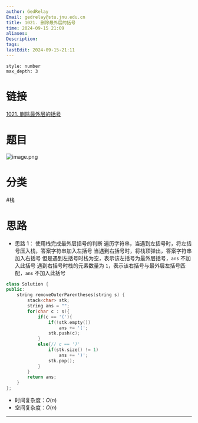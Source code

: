 ```yaml
---
author: GedRelay
Email: gedrelay@stu.jnu.edu.cn
title: 1021. 删除最外层的括号
time: 2024-09-15 21:09
aliases: 
Description: 
tags: 
lastEdit: 2024-09-15-21:11
---
```


```toc
style: number
max_depth: 3
```

# 链接
[1021. 删除最外层的括号](https://leetcode.cn/problems/remove-outermost-parentheses/) 

# 题目
![image.png](https://ged-pic-bed.oss-cn-guangzhou.aliyuncs.com/img/202409152110624.png)


# 分类
#栈 

# 思路
- 思路 1：
使用栈完成最外层括号的判断
遍历字符串，当遇到左括号时，将左括号压入栈，答案字符串加入左括号
当遇到右括号时，将栈顶弹出，答案字符串加入右括号
但是遇到左括号时栈为空，表示该左括号为最外层括号，`ans` 不加入此括号 
遇到右括号时栈的元素数量为 `1`，表示该右括号与最外层左括号匹配，`ans` 不加入此括号 


```cpp
class Solution {
public:
    string removeOuterParentheses(string s) {
        stack<char> stk;
        string ans = "";
        for(char c : s){
            if(c == '('){
                if(!stk.empty())
                    ans += '(';
                stk.push(c);
            }
            else{// c == ')'
                if(stk.size() != 1)
                    ans += ')';
                stk.pop();
            }
        }
        return ans;
    }
};
```


- 时间复杂度：${O\left( n \right)  }$ 
- 空间复杂度：${O\left( n \right)  }$ 


---

